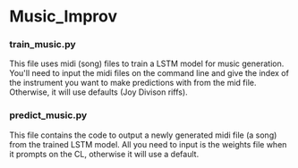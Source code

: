 # Music_Improv

### train_music.py
This file uses midi (song) files to train a LSTM model for music generation.
You'll need to input the midi files on the command line and give the index of the instrument
you want to make predictions with from the mid file. Otherwise, it will use defaults (Joy Divison riffs).

### predict_music.py
This file contains the code to output a newly generated midi file (a song) from the trained LSTM model.
All you need to input is the weights file when it prompts on the CL, otherwise it will use a default.

